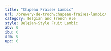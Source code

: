 ```yaml
---
title: "Chapeau Fraises Lambic"
url: /brewery-de-troch/chapeau-fraises-lambic/
category: Belgian and French Ale
style: Belgian-Style Fruit Lambic
abv: 0
ibu: 0
srm: 0
upc: 0
---
```


